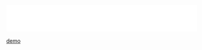 ![Color Trivia GIF](assets/colorQuizGIF_randomTiming.gif?raw=true "Title")

[demo](https://ccowen.github.io/colorTrivia/)
